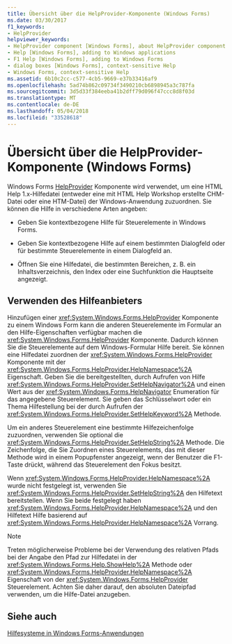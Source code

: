 ```yaml
---
title: Übersicht über die HelpProvider-Komponente (Windows Forms)
ms.date: 03/30/2017
f1_keywords:
- HelpProvider
helpviewer_keywords:
- HelpProvider component [Windows Forms], about HelpProvider component
- Help [Windows Forms], adding to Windows applications
- F1 Help [Windows Forms], adding to Windows Forms
- dialog boxes [Windows Forms], context-sensitive Help
- Windows Forms, context-sensitive Help
ms.assetid: 6b10c2cc-c577-4cb5-9669-e37b33416af9
ms.openlocfilehash: 5ad74b862c09734f3490210cb6898945a3c787fa
ms.sourcegitcommit: 3d5d33f384eeba41b2dff79d096f47ccc8d8f03d
ms.translationtype: MT
ms.contentlocale: de-DE
ms.lasthandoff: 05/04/2018
ms.locfileid: "33528618"
---
```

# <a name="helpprovider-component-overview-windows-forms"></a>Übersicht über die HelpProvider-Komponente (Windows Forms)
Windows Forms [HelpProvider](../../../../docs/framework/winforms/controls/helpprovider-component-windows-forms.md) Komponente wird verwendet, um eine HTML Help 1.x-Hilfedatei (entweder eine mit HTML Help Workshop erstellte CHM-Datei oder eine HTM-Datei) der Windows-Anwendung zuzuordnen. Sie können die Hilfe in verschiedene Arten angeben:  
  
-   Geben Sie kontextbezogene Hilfe für Steuerelemente in Windows Forms.  
  
-   Geben Sie kontextbezogene Hilfe auf einem bestimmten Dialogfeld oder für bestimmte Steuerelemente in einem Dialogfeld an.  
  
-   Öffnen Sie eine Hilfedatei, die bestimmten Bereichen, z. B. ein Inhaltsverzeichnis, den Index oder eine Suchfunktion die Hauptseite angezeigt.  
  
## <a name="using-the-help-provider"></a>Verwenden des Hilfeanbieters  
 Hinzufügen einer <xref:System.Windows.Forms.HelpProvider> Komponente zu einem Windows Form kann die anderen Steuerelemente im Formular an den Hilfe-Eigenschaften verfügbar machen die <xref:System.Windows.Forms.HelpProvider> Komponente. Dadurch können Sie die Steuerelemente auf dem Windows-Formular Hilfe bereit. Sie können eine Hilfedatei zuordnen der <xref:System.Windows.Forms.HelpProvider> Komponente mit der <xref:System.Windows.Forms.HelpProvider.HelpNamespace%2A> Eigenschaft. Geben Sie die bereitgestellten, durch Aufrufen von Hilfe <xref:System.Windows.Forms.HelpProvider.SetHelpNavigator%2A> und einen Wert aus der <xref:System.Windows.Forms.HelpNavigator> Enumeration für das angegebene Steuerelement. Sie geben das Schlüsselwort oder ein Thema Hilfestellung bei der durch Aufrufen der <xref:System.Windows.Forms.HelpProvider.SetHelpKeyword%2A> Methode.  
  
 Um ein anderes Steuerelement eine bestimmte Hilfezeichenfolge zuzuordnen, verwenden Sie optional die <xref:System.Windows.Forms.HelpProvider.SetHelpString%2A> Methode. Die Zeichenfolge, die Sie Zuordnen eines Steuerelements, das mit dieser Methode wird in einem Popupfenster angezeigt, wenn der Benutzer die F1-Taste drückt, während das Steuerelement den Fokus besitzt.  
  
 Wenn <xref:System.Windows.Forms.HelpProvider.HelpNamespace%2A> wurde nicht festgelegt ist, verwenden Sie <xref:System.Windows.Forms.HelpProvider.SetHelpString%2A> den Hilfetext bereitstellen. Wenn Sie beide festgelegt haben <xref:System.Windows.Forms.HelpProvider.HelpNamespace%2A> und den Hilfetext Hilfe basierend auf <xref:System.Windows.Forms.HelpProvider.HelpNamespace%2A> Vorrang.  
  
> [!NOTE]
>  Treten möglicherweise Probleme bei der Verwendung des relativen Pfads bei der Angabe den Pfad zur Hilfedatei in der <xref:System.Windows.Forms.Help.ShowHelp%2A> Methode oder <xref:System.Windows.Forms.HelpProvider.HelpNamespace%2A> Eigenschaft von der <xref:System.Windows.Forms.HelpProvider> Steuerelement. Achten Sie daher darauf, den absoluten Dateipfad verwenden, um die Hilfe-Datei anzugeben.  
  
## <a name="see-also"></a>Siehe auch  
 [Hilfesysteme in Windows Forms-Anwendungen](../../../../docs/framework/winforms/advanced/help-systems-in-windows-forms-applications.md)
